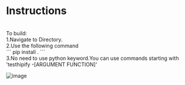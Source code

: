 <h1>Instructions</h1><br>
To build:<br>
1.Navigate to Directory.<br>
2.Use the following command<br>
```
pip install .
```
<br>
3.No need to use python keyword.You can use commands starting with 'testhipify -[ARGUMENT FUNCTION]'<br>

![image](https://user-images.githubusercontent.com/115460120/215019805-efe0a5eb-5520-4b90-8bb5-81636a79afd1.png)
